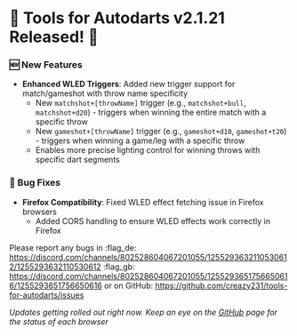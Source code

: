 # :dart: Tools for Autodarts v2.1.21 Released! :dart:

### :new: New Features
- **Enhanced WLED Triggers**: Added new trigger support for match/gameshot with throw name specificity
  - New `matchshot+[throwName]` trigger (e.g., `matchshot+bull`, `matchshot+d20`) - triggers when winning the entire match with a specific throw
  - New `gameshot+[throwName]` trigger (e.g., `gameshot+d10`, `gameshot+t20`) - triggers when winning a game/leg with a specific throw
  - Enables more precise lighting control for winning throws with specific dart segments

### :bug: Bug Fixes
- **Firefox Compatibility**: Fixed WLED effect fetching issue in Firefox browsers
  - Added CORS handling to ensure WLED effects work correctly in Firefox

Please report any bugs in
:flag_de: https://discord.com/channels/802528604067201055/1255293632110530612/1255293632110530612
:flag_gb: https://discord.com/channels/802528604067201055/1255293651756650616/1255293651756650616
or on GitHub: <https://github.com/creazy231/tools-for-autodarts/issues>

_Updates getting rolled out right now. Keep an eye on the [GitHub](https://github.com/creazy231/tools-for-autodarts/tree/main?tab=readme-ov-file#tools-for-autodarts) page for the status of each browser_